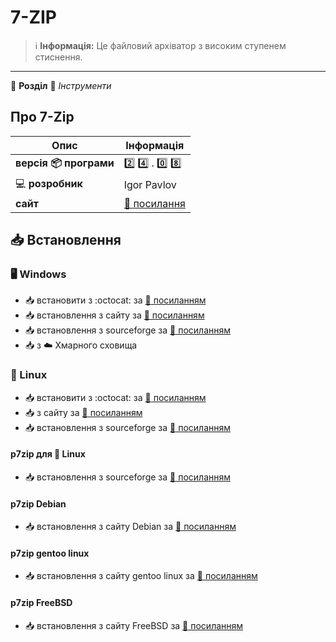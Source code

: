 # 7-ZIP


> :information_source: **Інформація:**  Це файловий архіватор з високим ступенем стиснення.

---

:open_file_folder: **Розділ** :toolbox: *Інструменти*

## Про 7-Zip

| Опис | Інформація |
| ---- | ---------- |
| **версія :package: програми** | :two: :four: . :zero: :eight: |
| :computer: **розробник** | Igor Pavlov |
| **сайт** | [:link: посилання](https://www.7-zip.org/) |

## :inbox_tray: Встановлення

### :desktop_computer: Windows

- :inbox_tray: встановити з :octocat: за [:link: посиланням](https://github.com/ip7z/7zip/releases)
- :inbox_tray: встановлення з сайту за [:link: посиланням](https://www.7-zip.org/download.html)
- :inbox_tray: встановлення з sourceforge за [:link: посиланням](https://sourceforge.net/projects/sevenzip/files/)
- :inbox_tray: з :cloud: Хмарного сховища

### :penguin: Linux

- :inbox_tray: встановити з :octocat: за [:link: посиланням](https://github.com/ip7z/7zip/releases)
- :inbox_tray: з сайту за [:link: посиланням](https://www.7-zip.org/download.html)
- :inbox_tray: встановлення з sourceforge за [:link: посиланням](https://sourceforge.net/projects/sevenzip/files/)

#### p7zip для :penguin: Linux

- :inbox_tray: встановлення з sourceforge за [:link: посиланням](https://sourceforge.net/projects/p7zip/files/)

#### p7zip Debian

- :inbox_tray: встановлення з сайту Debian за [:link: посиланням](https://packages.debian.org/sid/p7zip-full)

#### p7zip gentoo linux

- :inbox_tray: встановлення з сайту gentoo linux за [:link: посиланням](https://packages.gentoo.org/packages/app-arch/p7zip)

#### p7zip FreeBSD

- :inbox_tray: встановлення з сайту FreeBSD за [:link: посиланням](https://freshports.org/archivers/p7zip/)
